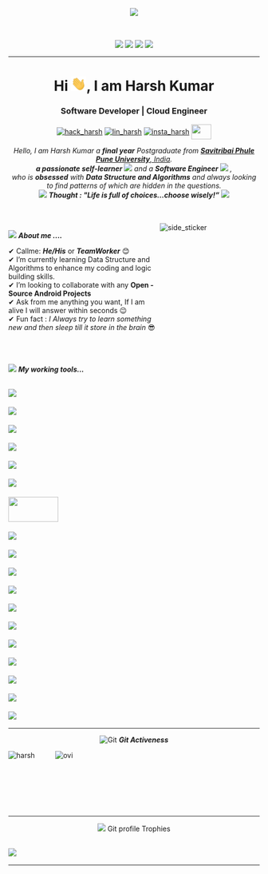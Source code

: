 <p align="center">
  <img src="https://miro.medium.com/max/16838/1*TVdM3xU44wzY4T_vvbp-jQ.png" height="200"/>
</p>
<br>

 <p align="center">
<img src="https://img.shields.io/badge/Age-24-blue" />
  <img src="https://img.shields.io/badge/Focus-Android%20Development-brightgreen" />
  <img src="https://img.shields.io/badge/Lives-India-red" />
  <img src="https://img.shields.io/badge/Languages-English%20%26%20Hindi-orange" />
</p>
<hr>
<h1 align="center">Hi <img src="https://raw.githubusercontent.com/ABSphreak/ABSphreak/master/gifs/Hi.gif" width="30px">, I am Harsh Kumar </h1>
<h3 align="center">Software Developer | Cloud Engineer </h3>
<p align="center">
<a href="https://www.hackerrank.com/kumarharsh8549?hr_r=1" target="blank"><img align="center" src="https://cdn.worldvectorlogo.com/logos/hackerrank.svg" alt="hack_harsh" height="30" width="40" /></a>
<a href="https://www.linkedin.com/in/harshkumar001/" target="blank"><img align="center" src="https://image.flaticon.com/icons/png/128/174/174857.png" alt="lin_harsh" height="30" width="40" /></a>  
<a href="https://www.instagram.com/harsh.mgr/" target="blank"><img align="center" src="https://image.flaticon.com/icons/png/128/174/174855.png" alt="insta_harsh" height="30" width="40" /></a>
 <a href = "mailto: kumarharsh8549@gmail.com"><img align="center" src="https://seeklogo.com/images/G/gmail-new-2020-logo-32DBE11BB4-seeklogo.com.png" height="30" width="40" /></a>
</p>
</p>



<p align="center">
  <em>
    Hello, I am Harsh Kumar a <b>final year</b> Postgraduate from <a href="http://www.unipune.ac.in/"> <b>Savitribai Phule Pune University</b>, India</a>.<br>
    <b>a passionate self-learner</b> <img src="https://github.com/TheDudeThatCode/TheDudeThatCode/blob/master/Assets/Developer.gif" width="30px"> and a <b>Software Engineer</b>&nbsp;<img src="https://github.com/TheDudeThatCode/TheDudeThatCode/blob/master/Assets/Designer.gif" width="36px">&nbsp,<br>who is <b>obsessed</b>
    with <b>Data Structure and Algorithms</b> and always looking to find patterns of which are hidden in the questions. 
  </em> 
  <br>
  <img src="https://media.giphy.com/media/gH3LO09IOiZIqePwv9/giphy.gif" width="50" /> <b><i align="center">Thought : "Life is full of choices…choose wisely!”</i></b> <img src="https://media.giphy.com/media/qjqUcgIyRjsl2/giphy.gif" width="50" />
</p>
<br><br>
<img align="right" width=200px height=200px alt="side_sticker" src="https://media.giphy.com/media/TEnXkcsHrP4YedChhA/giphy.gif" />

<img src="https://media.giphy.com/media/iY8CRBdQXODJSCERIr/giphy.gif" width="30px">&nbsp;***About me ....***

✔ Callme: ***He/His*** or ***TeamWorker*** 😊 <br>
✔ I’m currently learning Data Structure and Algorithms to enhance my coding and logic building skills.<br>
✔ I’m looking to collaborate with any **Open - Source  Android Projects**<br>
✔ Ask from me anything you want, If I am alive I will answer within seconds 😉<br>
✔ Fun fact : *I Always try to learn something new and then sleep till it store in the brain* 😎<br><br><br><br>
 

<img src="https://media.giphy.com/media/iY8CRBdQXODJSCERIr/giphy.gif" width="30px">&nbsp;***My working tools...***
<p align="left">
  
  <code><img height="50" src=""></code>
  <code> <img height="50" src="https://www.vectorlogo.zone/logos/java/java-ar21.svg"> </code>
  <code> <img height="50" src="https://www.vectorlogo.zone/logos/python/python-ar21.svg"> </code>
  <code> <img height="50" src="https://www.vectorlogo.zone/logos/dotnet/dotnet-ar21.svg"> </code>
  <code> <img height="50" src="https://www.vectorlogo.zone/logos/w3_html5/w3_html5-ar21.svg"> </code>
  <code> <img height="50" src="https://www.vectorlogo.zone/logos/mysql/mysql-ar21.svg"> </code>
  <code> <img height="50" src="https://www.vectorlogo.zone/logos/sqlite/sqlite-ar21.svg"> </code>
  <code> <img height="50" src="https://www.vectorlogo.zone/logos/android/android-ar21.svg" width='100'> </code>
  <code> <img height="50" src="https://www.vectorlogo.zone/logos/json/json-ar21.svg"> </code>
  <code> <img height="50" src="https://www.vectorlogo.zone/logos/firebase/firebase-ar21.svg"> </code>
  <code> <img height="50" src="https://www.vectorlogo.zone/logos/google_play/google_play-ar21.svg"> </code>
  <code> <img height="50" src="https://www.vectorlogo.zone/logos/linkedin/linkedin-ar21.svg"> </code>
  <code> <img height="50" src="https://www.vectorlogo.zone/logos/git-scm/git-scm-ar21.svg"> </code>
  <code> <img height="50" src="https://www.vectorlogo.zone/logos/reactjs/reactjs-ar21.svg"> </code>
  <code> <img height="50" src="https://www.vectorlogo.zone/logos/linux/linux-ar21.svg"> </code>
  <code> <img height="50" src="https://www.vectorlogo.zone/logos/javascript/javascript-ar21.svg"> </code>
  <code> <img height="50" src="https://www.vectorlogo.zone/logos/netlifyapp_watercss/netlifyapp_watercss-ar21.svg"> </code>
  <code> <img height="50" src="https://www.vectorlogo.zone/logos/mongodb/mongodb-ar21.svg"> </code>
  <code> <img height="50" src="https://www.vectorlogo.zone/logos/tensorflow/tensorflow-ar21.svg"> </code>
  <hr>
  <p align="center">
 <img src="https://media.giphy.com/media/W5eoZHPpUx9sapR0eu/giphy.gif" width="30px" alt="Git"/>&nbsp;<i><b>Git Activeness</b></i></p>
 
<p><img align="left" src="https://github-readme-stats.vercel.app/api/top-langs?username=harshmgr&show_icons=true&locale=en&layout=compact&theme=chartreuse-dark" alt="harsh" /></p>
<p>&nbsp;<img align="right" src="https://github-readme-stats.vercel.app/api?username=harshmgr&show_icons=true&locale=en&theme=chartreuse-dark" alt="ovi" width="410" /></p>
<br><br><br><br><br>

<hr>


<p align="center"><img src="https://media.giphy.com/media/QaMcXSekUWx7aogAUr/giphy.gif" width="30" />&nbsp;Git profile Trophies</p><br>
<img src="https://github-profile-trophy.vercel.app/?username=harshmgr&theme=juicyfresh&no-bg=true" />


-----

<!---
harshmgr/harshmgr is a ✨ special ✨ repository because its `README.md` (this file) appears on your GitHub profile.
You can click the Preview link to take a look at your changes.
--->



